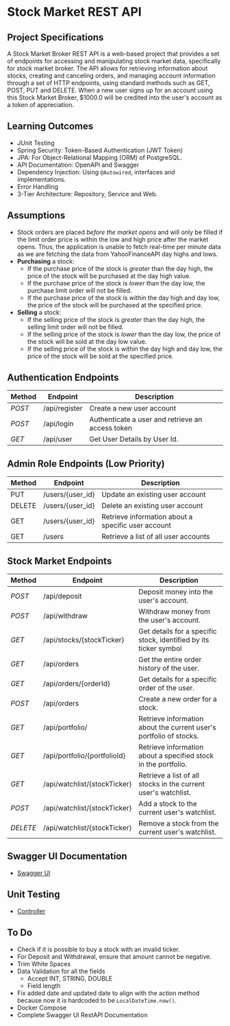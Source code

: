 # Stock Market REST API

## Project Specifications

A Stock Market Broker REST API is a web-based project that provides a set of endpoints for accessing and manipulating stock market data, specifically for stock market broker. The API allows for retrieving information about stocks, creating and canceling orders, and managing account information through a set of HTTP endpoints, using standard methods such as GET, POST, PUT and DELETE. When a new user signs up for an account using this Stock Market Broker, $1000.0 will be credited into the user's account as a token of appreciation.

## Learning Outcomes

- JUnit Testing
- Spring Security: Token-Based Authentication (JWT Token)
- JPA: For Object-Relational Mapping (ORM) of PostgreSQL.
- API Documentation: OpenAPI and Swagger
- Dependency Injection: Using `@Autowired`, interfaces and implementations.
- Error Handling
- 3-Tier Architecture: Repository, Service and Web.

## Assumptions

- Stock orders are placed _before the market opens_ and will only be filled if the limit order price is within the low and high price after the market opens. Thus, the application is unable to fetch real-time per minute data as we are fetching the data from YahooFinanceAPI day highs and lows.
- **Purchasing** a stock:
  - If the purchase price of the stock is _greater_ than the day high, the price of the stock will be purchased at the day high value.
  - If the purchase price of the stock is _lower_ than the day low, the purchase limit order will not be filled.
  - If the purchase price of the stock is _within_ the day high and day low, the price of the stock will be purchased at the specified price.
- **Selling** a stock:
  - If the selling price of the stock is _greater_ than the day high, the selling limit order will not be filled.
  - If the selling price of the stock is _lower_ than the day low, the price of the stock will be sold at the day low value.
  - If the selling price of the stock is _within_ the day high and day low, the price of the stock will be sold at the specified price.

## Authentication Endpoints

| Method | Endpoint      | Description                                      |
| ------ | ------------- | ------------------------------------------------ |
| _POST_ | /api/register | Create a new user account                        |
| _POST_ | /api/login    | Authenticate a user and retrieve an access token |
| _GET_  | /api/user     | Get User Details by User Id.                     |

## Admin Role Endpoints (Low Priority)

| Method | Endpoint         | Description                                        |
| ------ | ---------------- | -------------------------------------------------- |
| PUT    | /users/{user_id} | Update an existing user account                    |
| DELETE | /users/{user_id} | Delete an existing user account                    |
| GET    | /users/{user_id} | Retrieve information about a specific user account |
| GET    | /users           | Retrieve a list of all user accounts               |

## Stock Market Endpoints

| Method   | Endpoint                     | Description                                                        |
| -------- | ---------------------------- | ------------------------------------------------------------------ |
| _POST_   | /api/deposit                 | Deposit money into the user's account.                             |
| _POST_   | /api/withdraw                | Withdraw money from the user's account.                            |
| _GET_    | /api/stocks/{stockTicker}    | Get details for a specific stock, identified by its ticker symbol  |
| _GET_    | /api/orders                  | Get the entire order history of the user.                          |
| _GET_    | /api/orders/{orderId}        | Get details for a specific order of the user.                      |
| _POST_   | /api/orders                  | Create a new order for a stock.                                    |
| _GET_    | /api/portfolio/              | Retrieve information about the current user's portfolio of stocks. |
| _GET_    | /api/portfolio/{portfolioId} | Retrieve information about a specified stock in the portfolio.     |
| _GET_    | /api/watchlist/{stockTicker} | Retrieve a list of all stocks in the current user's watchlist.     |
| _POST_   | /api/watchlist/{stockTicker} | Add a stock to the current user's watchlist.                       |
| _DELETE_ | /api/watchlist/{stockTicker} | Remove a stock from the current user's watchlist.                  |

## Swagger UI Documentation

- [Swagger UI](http://localhost:8080/swagger-ui/index.html)

## Unit Testing

- [Controller](https://www.tutorialspoint.com/spring_boot/spring_boot_rest_controller_unit_test.htm)

## To Do

- Check if it is possible to buy a stock with an invalid ticker.
- For Deposit and Withdrawal, ensure that amount cannot be negative.
- Trim White Spaces
- Data Validation for all the fields
  - Accept INT, STRING, DOUBLE
  - Field length
- Fix added date and updated date to align with the action method because now it is hardcoded to be `LocalDateTime.now()`.
- Docker Compose
- Complete Swagger UI RestAPI Documentation